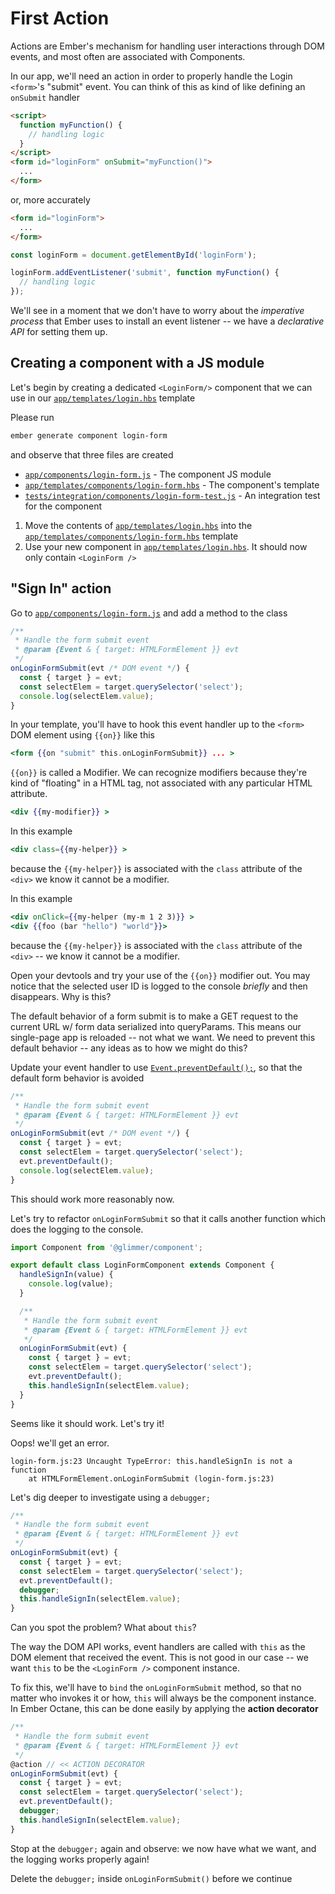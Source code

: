 # First Action

Actions are Ember's mechanism for handling user interactions through DOM events, and most often are associated with Components.

In our app, we'll need an action in order to properly handle the Login `<form>`'s "submit" event. You can think of this as kind of like defining an `onSubmit` handler

```html
<script>
  function myFunction() {
    // handling logic
  }
</script>
<form id="loginForm" onSubmit="myFunction()">
  ...
</form>
```

or, more accurately

```html
<form id="loginForm">
  ...
</form>
```

```js
const loginForm = document.getElementById('loginForm');

loginForm.addEventListener('submit', function myFunction() {
  // handling logic
});
```

We'll see in a moment that we don't have to worry about the _imperative process_ that Ember uses to install an event listener -- we have a _declarative API_ for setting them up.

## Creating a component with a JS module

Let's begin by creating a dedicated `<LoginForm/>` component that we can use in our [`app/templates/login.hbs`](../app/templates/login.hbs) template

Please run

```sh
ember generate component login-form
```

and observe that three files are created

- [`app/components/login-form.js`](../app/components/login-form.js) - The component JS module
- [`app/templates/components/login-form.hbs`](../app/templates/components/login-form.hbs) - The component's template
- [`tests/integration/components/login-form-test.js`](../tests/integration/components/login-form-test.js) - An integration test for the component

1. Move the contents of [`app/templates/login.hbs`](../app/templates/login.hbs) into the [`app/templates/components/login-form.hbs`](../app/templates/components/login-form.hbs) template
1. Use your new component in [`app/templates/login.hbs`](../app/templates/login.hbs). It should now only contain `<LoginForm />`

## "Sign In" action

Go to [`app/components/login-form.js`](../app/components/login-form.js) and add a method to the class

```js
/**
 * Handle the form submit event
 * @param {Event & { target: HTMLFormElement }} evt
 */
onLoginFormSubmit(evt /* DOM event */) {
  const { target } = evt;
  const selectElem = target.querySelector('select');
  console.log(selectElem.value);
}
```

In your template, you'll have to hook this event handler up to the `<form>` DOM element using `{{on}}` like this

```hbs
<form {{on "submit" this.onLoginFormSubmit}} ... >
```

`{{on}}` is called a Modifier. We can recognize modifiers because they're kind of "floating" in a HTML tag, not associated with any particular HTML attribute.

```hbs
<div {{my-modifier}} >
```

In this example

```hbs
<div class={{my-helper}} >
```

because the `{{my-helper}}` is associated with the `class` attribute of the `<div>` we know it cannot be a modifier.

In this example

```hbs
<div onClick={{my-helper (my-m 1 2 3)}} >
<div {{foo (bar "hello") "world"}}>
```

because the `{{my-helper}}` is associated with the `class` attribute of the `<div>` -- we know it cannot be a modifier.

Open your devtools and try your use of the `{{on}}` modifier out. You may notice that the selected user ID is logged to the console _briefly_ and then disappears. Why is this?

The default behavior of a form submit is to make a GET request to the current URL w/ form data serialized into queryParams. This means our single-page app is reloaded -- not what we want. We need to prevent this default behavior -- any ideas as to how we might do this?

Update your event handler to use [`Event.preventDefault();`](https://developer.mozilla.org/en-US/docs/Web/API/Event/preventDefault), so that the default form behavior is avoided

```js
/**
 * Handle the form submit event
 * @param {Event & { target: HTMLFormElement }} evt
 */
onLoginFormSubmit(evt /* DOM event */) {
  const { target } = evt;
  const selectElem = target.querySelector('select');
  evt.preventDefault();
  console.log(selectElem.value);
}
```

This should work more reasonably now.

Let's try to refactor `onLoginFormSubmit` so that it calls another function which does the logging to the console.

```js
import Component from '@glimmer/component';

export default class LoginFormComponent extends Component {
  handleSignIn(value) {
    console.log(value);
  }

  /**
   * Handle the form submit event
   * @param {Event & { target: HTMLFormElement }} evt
   */
  onLoginFormSubmit(evt) {
    const { target } = evt;
    const selectElem = target.querySelector('select');
    evt.preventDefault();
    this.handleSignIn(selectElem.value);
  }
}
```

Seems like it should work. Let's try it!

Oops! we'll get an error.

```
login-form.js:23 Uncaught TypeError: this.handleSignIn is not a function
    at HTMLFormElement.onLoginFormSubmit (login-form.js:23)
```

Let's dig deeper to investigate using a `debugger;`

```js
/**
 * Handle the form submit event
 * @param {Event & { target: HTMLFormElement }} evt
 */
onLoginFormSubmit(evt) {
  const { target } = evt;
  const selectElem = target.querySelector('select');
  evt.preventDefault();
  debugger;
  this.handleSignIn(selectElem.value);
}
```

Can you spot the problem? What about `this`?

The way the DOM API works, event handlers are called with `this` as the DOM element that received the event. This is not good in our case -- we want `this` to be the `<LoginForm />` component instance.

To fix this, we'll have to `bind` the `onLoginFormSubmit` method, so that no matter who invokes it or how, `this` will always be the component instance. In Ember Octane, this can be done easily by applying the **action decorator**

```js
/**
 * Handle the form submit event
 * @param {Event & { target: HTMLFormElement }} evt
 */
@action // << ACTION DECORATOR
onLoginFormSubmit(evt) {
  const { target } = evt;
  const selectElem = target.querySelector('select');
  evt.preventDefault();
  debugger;
  this.handleSignIn(selectElem.value);
}
```

Stop at the `debugger;` again and observe: we now have what we want, and the logging works properly again!

Delete the `debugger;` inside `onLoginFormSubmit()` before we continue